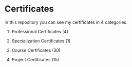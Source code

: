 # Certificates

In this repository you can see my certificates in 4 categories.

1. Professional Certificates (4)

2. Specialization Certificates (1)

3. Course Certificates (30)

4. Project Certificates (15)
